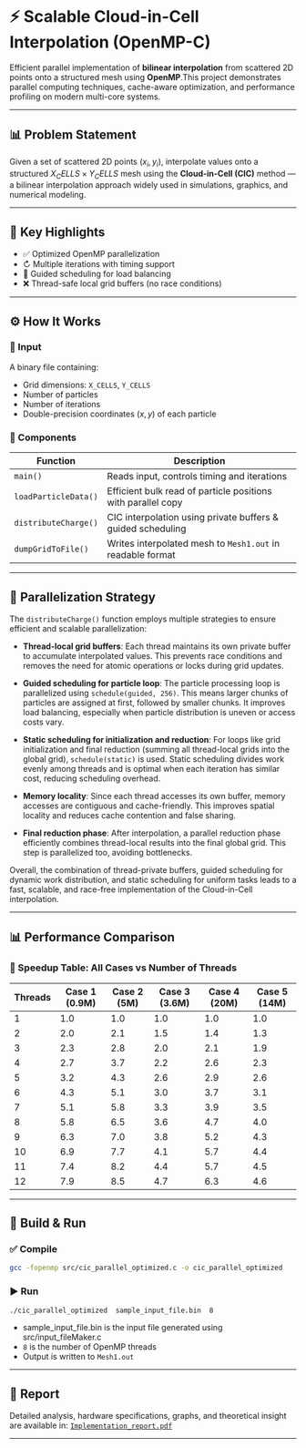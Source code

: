 # ⚡ Scalable Cloud-in-Cell Interpolation (OpenMP-C)

Efficient parallel implementation of **bilinear interpolation** from scattered 2D points onto a structured mesh using **OpenMP**.This project demonstrates parallel computing techniques, cache-aware optimization, and performance profiling on modern multi-core systems.

---

## 📊 Problem Statement

Given a set of scattered 2D points $(x_i, y_i)$, interpolate values onto a structured $X_CELLS \times Y_CELLS$ mesh using the **Cloud-in-Cell (CIC)** method — a bilinear interpolation approach widely used in simulations, graphics, and numerical modeling.

---

## 🚀 Key Highlights

* ✅ Optimized OpenMP parallelization
* ↻ Multiple iterations with timing support
* 🧮 Guided scheduling for load balancing
* ❌ Thread-safe local grid buffers (no race conditions)

---

## ⚙️ How It Works

### 📅 Input

A binary file containing:

* Grid dimensions: `X_CELLS`, `Y_CELLS`
* Number of particles
* Number of iterations
* Double-precision coordinates $(x, y)$ of each particle

### 🔧 Components

| Function             | Description                                                  |
| -------------------- | ------------------------------------------------------------ |
| `main()`             | Reads input, controls timing and iterations                  |
| `loadParticleData()` | Efficient bulk read of particle positions with parallel copy |
| `distributeCharge()` | CIC interpolation using private buffers & guided scheduling  |
| `dumpGridToFile()`   | Writes interpolated mesh to `Mesh1.out` in readable format   |

---

## 🔋 Parallelization Strategy

The `distributeCharge()` function employs multiple strategies to ensure efficient and scalable parallelization:

* **Thread-local grid buffers**: Each thread maintains its own private buffer to accumulate interpolated values. This prevents race conditions and removes the need for atomic operations or locks during grid updates.

* **Guided scheduling for particle loop**: The particle processing loop is parallelized using `schedule(guided, 256)`. This means larger chunks of particles are assigned at first, followed by smaller chunks. It improves load balancing, especially when particle distribution is uneven or access costs vary.

* **Static scheduling for initialization and reduction**: For loops like grid initialization and final reduction (summing all thread-local grids into the global grid), `schedule(static)` is used. Static scheduling divides work evenly among threads and is optimal when each iteration has similar cost, reducing scheduling overhead.

* **Memory locality**: Since each thread accesses its own buffer, memory accesses are contiguous and cache-friendly. This improves spatial locality and reduces cache contention and false sharing.

* **Final reduction phase**: After interpolation, a parallel reduction phase efficiently combines thread-local results into the final global grid. This step is parallelized too, avoiding bottlenecks.

Overall, the combination of thread-private buffers, guided scheduling for dynamic work distribution, and static scheduling for uniform tasks leads to a fast, scalable, and race-free implementation of the Cloud-in-Cell interpolation.

---

## 📊 Performance Comparison

### 🔢 Speedup Table: All Cases vs Number of Threads

| Threads | Case 1 (0.9M) | Case 2 (5M) | Case 3 (3.6M) | Case 4 (20M) | Case 5 (14M) |
| ------- | ------------- | ----------- | ------------- | ------------ | ------------ |
| 1       | 1.0           | 1.0         | 1.0           | 1.0          | 1.0          |
| 2       | 2.0           | 2.1         | 1.5           | 1.4          | 1.3          |
| 3       | 2.3           | 2.8         | 2.0           | 2.1          | 1.9          |
| 4       | 2.7           | 3.7         | 2.2           | 2.6          | 2.3          |
| 5       | 3.2           | 4.3         | 2.6           | 2.9          | 2.6          |
| 6       | 4.3           | 5.1         | 3.0           | 3.7          | 3.1          |
| 7       | 5.1           | 5.8         | 3.3           | 3.9          | 3.5          |
| 8       | 5.8           | 6.5         | 3.6           | 4.7          | 4.0          |
| 9       | 6.3           | 7.0         | 3.8           | 5.2          | 4.3          |
| 10      | 6.9           | 7.7         | 4.1           | 5.7          | 4.4          |
| 11      | 7.4           | 8.2         | 4.4           | 5.7          | 4.5          |
| 12      | 7.9           | 8.5         | 4.7           | 6.3          | 4.6          |

---

## 📅 Build & Run

### ✅ Compile

```bash
gcc -fopenmp src/cic_parallel_optimized.c -o cic_parallel_optimized
```

### ▶️ Run

```bash
./cic_parallel_optimized  sample_input_file.bin  8
```

* sample_input_file.bin is the input file generated using src/input_fileMaker.c
* `8` is the number of OpenMP threads
* Output is written to `Mesh1.out`

---

## 📜 Report

Detailed analysis, hardware specifications, graphs, and theoretical insight are available in:
[`Implementation_report.pdf`](./Implementation_report.pdf)

---

